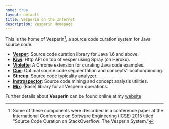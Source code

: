 ```yaml
---
home: true
layout: default
title: Vesperin on the Internet
description: Vesperin Homepage
---
```


This is the home of Vesperin[^1], a source code curation system for Java source code. 

- [**Vesper**](https://github.com/vesperin/vesper): Source code curation library for Java 1.6 and above.
- [**Kiwi**](https://github.com/vesperin/kiwi): Http API on top of vesper using Spray (on Heroku).
- [**Violette**](https://github.com/vesperin/violette): A Chrome extension for curating Java code examples.
- [**Cue**](https://github.com/vesperin/cue): Optimal source code segmentation and concepts' location/binding.
- [**Stircup**](https://github.com/vesperin/stircup): Source code typicality analyzer.
- [**Instrospector**](https://github.com/vesperin/introspector): Source code mining and concept analysis utilities.
- [**Mix**](https://github.com/vesperin/mix): (Base) library for all Vesperin operations.


Further details about **Vesperin** can be found online at my [website](huascarsanchez.com/posts/thesiswork/)

[^1]: Some of these components were described in a conference paper at the International Conference on Software Engineering (ICSE) 2015 titled "Source Code Curation on StackOverflow: The Vesperin System."